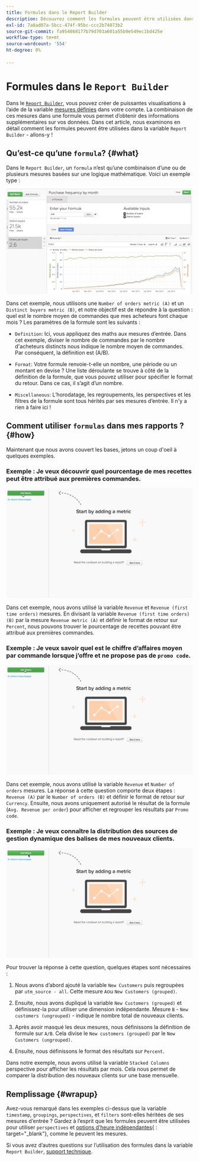 ```yaml
---
title: Formules dans le Report Builder
description: Découvrez comment les formules peuvent être utilisées dans le Report Builder.
exl-id: 7a0ad07a-5bcc-474f-95bc-ccc2b74073b2
source-git-commit: fa954868177b79d703a601a55b9e549ec1bd425e
workflow-type: tm+mt
source-wordcount: '554'
ht-degree: 0%

---
```


# Formules dans le `Report Builder`

Dans le [`Report Builder`](../../tutorials/using-visual-report-builder.md), vous pouvez créer de puissantes visualisations à l’aide de la variable [mesures définies](../../data-user/reports/ess-manage-data-metrics.md) dans votre compte. La combinaison de ces mesures dans une formule vous permet d’obtenir des informations supplémentaires sur vos données. Dans cet article, nous examinons en détail comment les formules peuvent être utilisées dans la variable `Report Builder` - allons-y !

## Qu’est-ce qu’une `formula`? {#what}

Dans le `Report Builder`, un `formula` n’est qu’une combinaison d’une ou de plusieurs mesures basées sur une logique mathématique. Voici un exemple type :

![](../../assets/formula-example.png)

Dans cet exemple, nous utilisons une `Number of orders metric (A)` et un `Distinct buyers metric (B)`, et notre objectif est de répondre à la question : quel est le nombre moyen de commandes que mes acheteurs font chaque mois ? Les paramètres de la formule sont les suivants :

* `Definition`: Ici, vous appliquez des maths aux mesures d’entrée. Dans cet exemple, diviser le nombre de commandes par le nombre d&#39;acheteurs distincts nous indique le nombre moyen de commandes. Par conséquent, la définition est (A/B).

* `Format`: Votre formule renvoie-t-elle un nombre, une période ou un montant en devise ? Une liste déroulante se trouve à côté de la définition de la formule, que vous pouvez utiliser pour spécifier le format du retour. Dans ce cas, il s’agit d’un nombre.

* `Miscellaneous`: L’horodatage, les regroupements, les perspectives et les filtres de la formule sont tous hérités par ses mesures d’entrée. Il n&#39;y a rien à faire ici !

## Comment utiliser `formulas` dans mes rapports ? {#how}

Maintenant que nous avons couvert les bases, jetons un coup d&#39;oeil à quelques exemples.

### Exemple : Je veux découvrir quel pourcentage de mes recettes peut être attribué aux premières commandes.

![Utilisation de formules pour rechercher le pourcentage de recettes attribué aux premières commandes](../../assets/first_time_orders.gif)

Dans cet exemple, nous avons utilisé la variable `Revenue` et `Revenue (first time orders)` mesures. En divisant la variable `Revenue (first time orders)(B)` par la mesure `Revenue metric (A)` et définir le format de retour sur `Percent`, nous pouvons trouver le pourcentage de recettes pouvant être attribué aux premières commandes.

### Exemple : Je veux savoir quel est le chiffre d’affaires moyen par commande lorsque j’offre et ne propose pas de `promo code`.

![Utilisation de formules pour trouver les recettes moyennes par commande avec et sans code promotion](../../assets/promo_code.gif)

Dans cet exemple, nous avons utilisé la variable `Revenue` et `Number of orders` mesures. La réponse à cette question comporte deux étapes : `Revenue (A)` par le `Number of orders (B)` et définir le format de retour sur `Currency`. Ensuite, nous avons uniquement autorisé le résultat de la formule (`Avg. Revenue per order`) pour afficher et regrouper les résultats par `Promo code`.

### Exemple : Je veux connaître la distribution des sources de gestion dynamique des balises de mes nouveaux clients.

![Utilisation de formules pour trouver la distribution des sources UTM des nouveaux clients](../../assets/distro.gif)

Pour trouver la réponse à cette question, quelques étapes sont nécessaires :

1. Nous avons d’abord ajouté la variable `New Customers` puis regroupées par `utm_source - all`. Cette mesure `A`ou `New Customers (grouped)`.

1. Ensuite, nous avons dupliqué la variable `New Customers (grouped)` et définissez-la pour utiliser une dimension indépendante. Mesure `B` - `New customers (ungrouped)` - indique le nombre total de nouveaux clients.

1. Après avoir masqué les deux mesures, nous définissons la définition de formule sur `A/B`. Cela divise le `New customers (grouped)` par le `New Customers (ungrouped)`.

1. Ensuite, nous définissons le format des résultats sur `Percent`.

Dans notre exemple, nous avons utilisé la variable `Stacked Columns` perspective pour afficher les résultats par mois. Cela nous permet de comparer la distribution des nouveaux clients sur une base mensuelle.

## Remplissage {#wrapup}

Avez-vous remarqué dans les exemples ci-dessus que la variable `timestamp`, `groupings`, `perspectives`, et `filters` sont-elles héritées de ses mesures d’entrée ? Gardez à l’esprit que les formules peuvent être utilisées pour utiliser `perspectives` et [options d’heure indépendantes](../../tutorials/time-options-visual-rpt-bldr.md){ : target=&quot;_blank&quot;}, comme le peuvent les mesures.

Si vous avez d’autres questions sur l’utilisation des formules dans la variable `Report Builder`, [support technique](https://experienceleague.adobe.com/docs/commerce-knowledge-base/kb/troubleshooting/miscellaneous/mbi-service-policies.html?lang=en).

